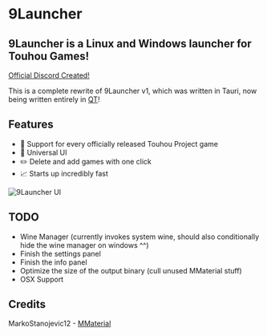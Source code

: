 # 9Launcher

## 9Launcher is a Linux and Windows launcher for Touhou Games!

[Official Discord Created!](https://discord.gg/cxmG2jcTpr)

This is a complete rewrite of 9Launcher v1, which was written in Tauri, now being written entirely in [QT](https://www.qt.io/)!

## Features

- 🔧 Support for every officially released Touhou Project game
- 🌌 Universal UI
- ✏️ Delete and add games with one click
- 📈 Starts up incredibly fast

![9Launcher UI](https://github.com/user-attachments/assets/220bd549-5b6e-480d-8f4f-4e9a5a794155)


## TODO
- Wine Manager (currently invokes system wine, should also conditionally hide the wine manager on windows ^^)
- Finish the settings panel
- Finish the info panel
- Optimize the size of the output binary (cull unused MMaterial stuff)
- OSX Support

## Credits
MarkoStanojevic12 - [MMaterial](https://github.com/MarkoStanojevic12/Material-Qt/tree/main)